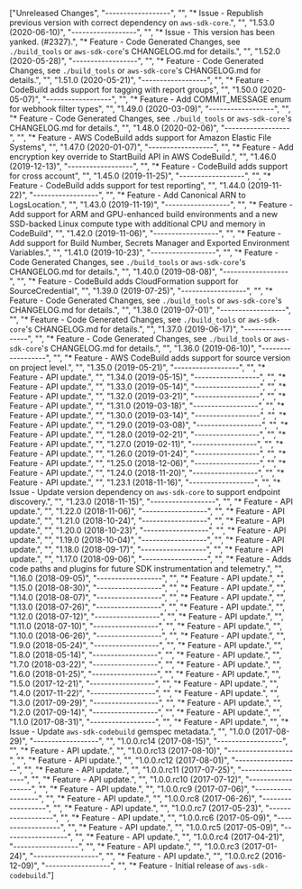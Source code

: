 ["Unreleased Changes", "------------------", "", "* Issue - Republish previous version with correct dependency on `aws-sdk-core`.", "", "1.53.0 (2020-06-10)", "------------------", "", "* Issue - This version has been yanked. (#2327).", "* Feature - Code Generated Changes, see `./build_tools` or `aws-sdk-core`'s CHANGELOG.md for details.", "", "1.52.0 (2020-05-28)", "------------------", "", "* Feature - Code Generated Changes, see `./build_tools` or `aws-sdk-core`'s CHANGELOG.md for details.", "", "1.51.0 (2020-05-21)", "------------------", "", "* Feature - CodeBuild adds support for tagging with report groups", "", "1.50.0 (2020-05-07)", "------------------", "", "* Feature - Add COMMIT_MESSAGE enum for webhook filter types", "", "1.49.0 (2020-03-09)", "------------------", "", "* Feature - Code Generated Changes, see `./build_tools` or `aws-sdk-core`'s CHANGELOG.md for details.", "", "1.48.0 (2020-02-06)", "------------------", "", "* Feature - AWS CodeBuild adds support for Amazon Elastic File Systems", "", "1.47.0 (2020-01-07)", "------------------", "", "* Feature - Add encryption key override to StartBuild API in AWS CodeBuild.", "", "1.46.0 (2019-12-13)", "------------------", "", "* Feature - CodeBuild adds support for cross account", "", "1.45.0 (2019-11-25)", "------------------", "", "* Feature - CodeBuild adds support for test reporting", "", "1.44.0 (2019-11-22)", "------------------", "", "* Feature - Add Canonical ARN to LogsLocation.", "", "1.43.0 (2019-11-19)", "------------------", "", "* Feature - Add support for ARM and GPU-enhanced build environments and a new SSD-backed Linux compute type with additional CPU and memory in CodeBuild", "", "1.42.0 (2019-11-06)", "------------------", "", "* Feature - Add support for Build Number, Secrets Manager and Exported Environment Variables.", "", "1.41.0 (2019-10-23)", "------------------", "", "* Feature - Code Generated Changes, see `./build_tools` or `aws-sdk-core`'s CHANGELOG.md for details.", "", "1.40.0 (2019-08-08)", "------------------", "", "* Feature - CodeBuild adds CloudFormation support for SourceCredential", "", "1.39.0 (2019-07-25)", "------------------", "", "* Feature - Code Generated Changes, see `./build_tools` or `aws-sdk-core`'s CHANGELOG.md for details.", "", "1.38.0 (2019-07-01)", "------------------", "", "* Feature - Code Generated Changes, see `./build_tools` or `aws-sdk-core`'s CHANGELOG.md for details.", "", "1.37.0 (2019-06-17)", "------------------", "", "* Feature - Code Generated Changes, see `./build_tools` or `aws-sdk-core`'s CHANGELOG.md for details.", "", "1.36.0 (2019-06-10)", "------------------", "", "* Feature - AWS CodeBuild adds support for source version on project level.", "", "1.35.0 (2019-05-21)", "------------------", "", "* Feature - API update.", "", "1.34.0 (2019-05-15)", "------------------", "", "* Feature - API update.", "", "1.33.0 (2019-05-14)", "------------------", "", "* Feature - API update.", "", "1.32.0 (2019-03-21)", "------------------", "", "* Feature - API update.", "", "1.31.0 (2019-03-18)", "------------------", "", "* Feature - API update.", "", "1.30.0 (2019-03-14)", "------------------", "", "* Feature - API update.", "", "1.29.0 (2019-03-08)", "------------------", "", "* Feature - API update.", "", "1.28.0 (2019-02-21)", "------------------", "", "* Feature - API update.", "", "1.27.0 (2019-02-11)", "------------------", "", "* Feature - API update.", "", "1.26.0 (2019-01-24)", "------------------", "", "* Feature - API update.", "", "1.25.0 (2018-12-06)", "------------------", "", "* Feature - API update.", "", "1.24.0 (2018-11-20)", "------------------", "", "* Feature - API update.", "", "1.23.1 (2018-11-16)", "------------------", "", "* Issue - Update version dependency on `aws-sdk-core` to support endpoint discovery.", "", "1.23.0 (2018-11-15)", "------------------", "", "* Feature - API update.", "", "1.22.0 (2018-11-06)", "------------------", "", "* Feature - API update.", "", "1.21.0 (2018-10-24)", "------------------", "", "* Feature - API update.", "", "1.20.0 (2018-10-23)", "------------------", "", "* Feature - API update.", "", "1.19.0 (2018-10-04)", "------------------", "", "* Feature - API update.", "", "1.18.0 (2018-09-17)", "------------------", "", "* Feature - API update.", "", "1.17.0 (2018-09-06)", "------------------", "", "* Feature - Adds code paths and plugins for future SDK instrumentation and telemetry.", "", "1.16.0 (2018-09-05)", "------------------", "", "* Feature - API update.", "", "1.15.0 (2018-08-30)", "------------------", "", "* Feature - API update.", "", "1.14.0 (2018-08-07)", "------------------", "", "* Feature - API update.", "", "1.13.0 (2018-07-26)", "------------------", "", "* Feature - API update.", "", "1.12.0 (2018-07-12)", "------------------", "", "* Feature - API update.", "", "1.11.0 (2018-07-10)", "------------------", "", "* Feature - API update.", "", "1.10.0 (2018-06-26)", "------------------", "", "* Feature - API update.", "", "1.9.0 (2018-05-24)", "------------------", "", "* Feature - API update.", "", "1.8.0 (2018-05-14)", "------------------", "", "* Feature - API update.", "", "1.7.0 (2018-03-22)", "------------------", "", "* Feature - API update.", "", "1.6.0 (2018-01-25)", "------------------", "", "* Feature - API update.", "", "1.5.0 (2017-12-21)", "------------------", "", "* Feature - API update.", "", "1.4.0 (2017-11-22)", "------------------", "", "* Feature - API update.", "", "1.3.0 (2017-09-29)", "------------------", "", "* Feature - API update.", "", "1.2.0 (2017-09-14)", "------------------", "", "* Feature - API update.", "", "1.1.0 (2017-08-31)", "------------------", "", "* Feature - API update.", "", "* Issue - Update `aws-sdk-codebuild` gemspec metadata.", "", "1.0.0 (2017-08-29)", "------------------", "", "1.0.0.rc14 (2017-08-15)", "------------------", "", "* Feature - API update.", "", "1.0.0.rc13 (2017-08-10)", "------------------", "", "* Feature - API update.", "", "1.0.0.rc12 (2017-08-01)", "------------------", "", "* Feature - API update.", "", "1.0.0.rc11 (2017-07-25)", "------------------", "", "* Feature - API update.", "", "1.0.0.rc10 (2017-07-12)", "------------------", "", "* Feature - API update.", "", "1.0.0.rc9 (2017-07-06)", "------------------", "", "* Feature - API update.", "", "1.0.0.rc8 (2017-06-26)", "------------------", "", "* Feature - API update.", "", "1.0.0.rc7 (2017-05-23)", "------------------", "", "* Feature - API update.", "", "1.0.0.rc6 (2017-05-09)", "------------------", "", "* Feature - API update.", "", "1.0.0.rc5 (2017-05-09)", "------------------", "", "* Feature - API update.", "", "1.0.0.rc4 (2017-04-21)", "------------------", "", "* Feature - API update.", "", "1.0.0.rc3 (2017-01-24)", "------------------", "", "* Feature - API update.", "", "1.0.0.rc2 (2016-12-09)", "------------------", "", "* Feature - Initial release of `aws-sdk-codebuild`."]